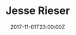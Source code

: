 ---
title: Jesse Rieser
date: 2017-11-01T23:00:00Z
content_blocks:
  - _bookshop_name: home/media-row-start
    row_alignment: between
  - _bookshop_name: home/media-feature
    width: 33
    align_y: start
    margin_y: 100
    margin_left: 25
    margin_right: 0
    title_margin_y: 25
    title_margin_left: 60
    title_margin_right: 0
    text_size: 8xl
    line_height: normal
    text_alignment: left
    text_tracking: normal
    meta_align: right
    color: cdf0d6
    meta: 'Kari Lake: Face of the New Maga Right'
    attached_collection: collections/time-kari-lake.md
    text_color: ffd49b
    font_weight: semibold
    image: https://d1sf55qlb7p6hz.cloudfront.net/rieser-lake_covers-10.jpg
    title: TIME
  - _bookshop_name: home/media-row
    row_alignment: between
  - _bookshop_name: home/modal-blog
    attached_blog: posts/souvenirs-from-paradise.md
    text_size: 2xl
    width: 33
    align_y: start
    margin_y: 100
    margin_left: 0
    margin_right: 0
    title: Souvenirs From Paradise Exhibition
    color: F3D7D7
  - _bookshop_name: home/media-feature
    width: 55
    align_y: start
    margin_y: 400
    margin_left: 0
    margin_right: 5
    title_margin_y: 15
    title_margin_left: 10
    title_margin_right: 0
    text_size: 8xl
    line_height: normal
    text_alignment: left
    text_tracking: normal
    meta_align: right
    image: https://d1sf55qlb7p6hz.cloudfront.net/rieser_mead-15.jpg
    color: D3E8EF
    attached_collection: collections/barrons-lake-mead-drought.md
    font_weight: semibold
    meta: Beyond the Drought Cover Story
    title: Barron's
    text_color: FFE9D8
  - _bookshop_name: home/media-row
    row_alignment: between
  - _bookshop_name: home/media-feature
    width: 60
    align_y: start
    margin_y: 100
    margin_left: 15
    margin_right: 0
    title_margin_y: 50
    title_margin_left: -25
    title_margin_right: 0
    text_size: 7xl
    line_height: normal
    text_alignment: left
    text_tracking: normal
    meta_align: left
    image: https://d1sf55qlb7p6hz.cloudfront.net/escalaras-2.jpg
    attached_collection: collections/antoine-s-escalaras.md
    color: E5F5B5
    title: Antoine's Escalaras
    meta: 2022 Communications Arts Photo Annual
    text_color: B4F0F7
    font_weight: semibold
  - _bookshop_name: home/media-row
    row_alignment: between
  - _bookshop_name: home/modal-blog
    attached_blog: posts/communication-arts-photography-annual-2022.md
    text_size: 2xl
    width: 25
    align_y: start
    margin_y: 50
    margin_left: 5
    margin_right: 0
    color: FCC8CC
    title: 2022 Communication Arts Photo Annual
  - _bookshop_name: home/media-feature
    width: 40
    align_y: start
    margin_y: 300
    margin_left: 0
    margin_right: 10
    title_margin_y: 35
    title_margin_left: 0
    title_margin_right: 0
    text_size: 2xl
    line_height: normal
    text_alignment: left
    text_tracking: normal
    meta_align: right
    image: https://d1sf55qlb7p6hz.cloudfront.net/espn_booker-18.jpg
    color: D4DEE6
    attached_collection: collections/espn-devin-booker-cover-story.md
    meta: 'Devin Booker: Becoming Legendary Cover Story'
    title:
    text_color:
    font_weight:
  - _bookshop_name: home/media-row
    row_alignment: between
  - _bookshop_name: home/media-feature
    width: 60
    align_y: start
    margin_y: 400
    margin_left: 0
    margin_right: 0
    title_margin_left: 5
    title_margin_right: 0
    meta_align: left
    image: https://d1sf55qlb7p6hz.cloudfront.net/retail-cover-1.jpg
    color: F2ECDF
    attached_collection: collections/retail.md
    meta: 2015 - 2022
    title: The Changing Landscape of American Retail
    text_color: FFD38F
    text_size: 6xl
    text_alignment: left
    text_tracking: widest
    font_weight: semibold
    line_height: tight
    title_margin_y: 15
  - _bookshop_name: home/media-feature
    width: 25
    align_y: start
    margin_y: 100
    margin_left: 0
    margin_right: 0
    title_margin_y: 10
    title_margin_left: -55
    title_margin_right: 0
    text_size: 6xl
    line_height: normal
    text_alignment: left
    text_tracking: normal
    font_weight: semibold
    meta_align: right
    image: https://d1sf55qlb7p6hz.cloudfront.net/nytimes_metro-7.jpg
    color: F8CFBF
    title: The New York Times
    meta: Auctioning Off A Dead Mall
    attached_collection: collections/the-new-york-times.md
    text_color: BCF9BF
  - _bookshop_name: home/media-row
    row_alignment: between
  - _bookshop_name: home/modal-blog
    attached_blog: posts/ap-38-american-photography-annual.md
    text_size: 2xl
    width: 15
    align_y: start
    margin_y: 500
    margin_left: 15
    margin_right: 0
    title: 'AP 38: American Photography Annual'
    color: FFAAAA
  - _bookshop_name: home/media-feature
    width: 40
    align_y: start
    margin_y: 100
    margin_left: 0
    margin_right: 15
    title_margin_left: 60
    title_margin_right: 0
    title_margin_y: 30
    meta_align: right
    attached_collection: collections/phoenix.md
    meta: Torpedo London
    image: https://d1sf55qlb7p6hz.cloudfront.net/rieser_phx-recolor-2.jpg
    color: D0F4F2
    text_size: 6xl
    font_weight: semibold
    text_tracking: normal
    text_alignment: left
    line_height: normal
    title: Adobe
    text_color: FFFA8A
  - _bookshop_name: home/media-row
    row_alignment: between
  - _bookshop_name: home/media-feature
    width: 45
    align_y: start
    margin_y: 300
    margin_left: 20
    margin_right: 0
    title_margin_y: 40
    title_margin_left: 20
    title_margin_right: 0
    text_size: 6xl
    line_height: normal
    text_alignment: left
    text_tracking: normal
    font_weight: semibold
    meta_align: right
    image: https://d1sf55qlb7p6hz.cloudfront.net/rieser_folklore-17.jpg
    color: D0E5EF
    title: A Vanishing Folklore
    meta: 2012 - 2022
    attached_collection: collections/vanishing-folklore.md
    text_color: FF3939
  - _bookshop_name: home/modal-blog
    attached_blog: posts/klompching-gallery-fresh.md
    text_size: base
    width: 20
    align_y: start
    margin_y: 100
    margin_left: 0
    margin_right: 5
    title: Fresh
    color: DFEFC2
  - _bookshop_name: home/media-row
    row_alignment: between
  - _bookshop_name: home/modal-blog
    attached_blog: posts/christmas-in-america-happy-birthday-jesus-1.md
    text_size: 2xl
    width: 25
    align_y: start
    margin_y: 100
    margin_left: 5
    margin_right: 0
    title: xmas
    color: FF4B4B
  - _bookshop_name: home/media-feature
    width: 50
    align_x: start
    margin_y: 400
    image: https://d1sf55qlb7p6hz.cloudfront.net/xmas-1.jpg
    attached_collection: collections/xmas-in-america.md
    title: Christmas in America
    color: F4C8C8
    meta: "2010 - \_2019"
    margin_x:
    align_y:
    margin_left: 0
    margin_right: 10
    title_margin_left: 5
    title_margin_right:
    meta_align: right
    text_color: F7EE81
    text_size: 6xl
    text_alignment: left
    text_tracking: normal
    font_weight: semibold
    line_height: none
    title_margin_y: 15
  - _bookshop_name: home/media-row
    row_alignment: between
  - _bookshop_name: home/media-feature
    width: 50
    align_y: start
    margin_y: 300
    margin_left: 10
    margin_right: 0
    title_margin_y: 60
    title_margin_left: -20
    title_margin_right: 0
    text_size: 6xl
    line_height: normal
    text_alignment: left
    text_tracking: normal
    font_weight: semibold
    meta_align: left
    image: https://d1sf55qlb7p6hz.cloudfront.net/rieser-vox-guns-16.jpg
    color: FAF2EA
    title: Gunsmoke, Mythology, and the American Gundemic
    meta: 2021 + 2022
    attached_collection: collections/gundemic.md
    text_color: 7B9DF6
  - _bookshop_name: home/media-feature
    width: 30
    align_y: start
    margin_y: 100
    margin_left: 0
    margin_right: 0
    title_margin_y: 25
    title_margin_left: 5
    title_margin_right: 0
    text_size: 6xl
    line_height: normal
    text_alignment: left
    text_tracking: normal
    meta_align: right
    image: https://d1sf55qlb7p6hz.cloudfront.net/rieser-gunsite-27.jpg
    attached_collection: collections/wired-gunsite.md
    color: D9F4C3
    title: Wired
    meta: I Am Not a Soldier but I Have Been Trained to Kill
    text_color: FFB8FE
    font_weight: semibold
  - _bookshop_name: home/media-row
    row_alignment: between
  - _bookshop_name: home/modal-blog
    attached_blog: posts/star-geezers-on-boooooom.md
    width: 25
    align_y: start
    margin_y: 100
    margin_left: 0
    margin_right: 0
    title: Star Geezers on BOOOOOOM!
    color: FFE7C3
    text_size:
  - _bookshop_name: home/media-feature
    width: 50
    align_y: start
    margin_y: 400
    margin_left: 0
    margin_right: 15
    title_margin_y: 15
    title_margin_left: 5
    title_margin_right: 0
    text_size: 6xl
    line_height: normal
    text_alignment: left
    text_tracking: normal
    font_weight: semibold
    meta_align: left
    image: https://d1sf55qlb7p6hz.cloudfront.net/rieser-ghosttowns-31.jpg
    color: F8E4D0
    title: Vox's 100 Battles
    meta: Summoning the Ghost Town
    attached_collection: collections/vox-100-battles-ghost-towns.md
    text_color: A5F48A
  - _bookshop_name: home/media-row
    row_alignment: between
  - _bookshop_name: home/media-feature
    width: 45
    align_x: end
    margin_y: 300
    image: https://d1sf55qlb7p6hz.cloudfront.net/stargeezers-1.jpg
    attached_collection: collections/star-geezers.md
    title: The Star Geezers
    color: 9bbad5
    meta: "Condor\_Airlines (Germany)"
    margin_x:
    align_y:
    margin_left: 25
    margin_right:
    title_margin_left: 70
    title_margin_right: 0
    meta_align: left
    text_color: F38EFF
    text_size: 6xl
    text_alignment: left
    text_tracking: normal
    font_weight: semibold
    line_height: none
    title_margin_y: 15
  - _bookshop_name: home/modal-blog
    attached_blog: posts/the-photo-banter.md
    text_size: 6xl
    width: 15
    align_y: start
    margin_y: 100
    margin_left: 0
    margin_right: 5
    title: The Photo Banter
    color: 0CA5E5
  - _bookshop_name: home/media-row
    row_alignment: between
  - _bookshop_name: home/media-feature
    width: 30
    align_y: start
    margin_y: 100
    margin_left: 10
    margin_right: 0
    title_margin_y: 15
    title_margin_left: -20
    title_margin_right: 0
    text_size: 6xl
    line_height: normal
    text_alignment: left
    text_tracking: normal
    font_weight: semibold
    meta_align: left
    image: https://d1sf55qlb7p6hz.cloudfront.net/rieser-valley-3.jpg
    color: D4F2ED
    title: One Night In The Valley
    meta: 2022
    attached_collection: collections/one-night-in-the-valley.md
    text_color: F4CF95
  - _bookshop_name: home/media-feature
    width: 40
    align_y: start
    margin_y: 300
    margin_left: 0
    margin_right: 10
    title_margin_left: 5
    title_margin_right: 0
    meta_align: right
    image: https://d1sf55qlb7p6hz.cloudfront.net/robkrar-5.jpg
    title: Outside Magazine
    color: F6E9CC
    attached_collection: collections/outside-magazine-rob-krar.md
    meta: Rob Krar Running in the Dark
    text_color: 93EDBF
    text_size: 6xl
    text_alignment: left
    text_tracking: normal
    font_weight: semibold
    line_height: tight
    title_margin_y: 15
  - _bookshop_name: home/media-row
    row_alignment: between
  - _bookshop_name: home/modal-blog
    attached_blog: posts/ap-38-american-photography-annual-1.md
    text_size: 2xl
    width: 20
    align_y: start
    margin_y: 50
    margin_left: 0
    margin_right: 0
    title: AP 38 Chosen Popular Mechanic
    color:
  - _bookshop_name: home/media-feature
    width: 33
    align_y: start
    margin_y: 100
    margin_left: 5
    margin_right: 5
    title_margin_y: 15
    title_margin_left: 5
    title_margin_right:
    text_size: 6xl
    line_height: normal
    text_alignment: left
    text_tracking: normal
    font_weight: semibold
    meta_align: left
    image: https://d1sf55qlb7p6hz.cloudfront.net/minors-1.jpg
    color: E4ECF7
    title: The New York Times
    meta: A Minor Leaguer’s Hard Road to the Bigs
    attached_collection: collections/the-new-york-times-3.md
    text_color: FF6065
  - _bookshop_name: home/modal-blog
    attached_blog: posts/ap-38-american-photography-annual-copy.md
    text_size: 2xl
    width: 15
    align_y: start
    margin_y: 700
    margin_left: 0
    margin_right: 20
    title: BOOOOOOOM Feature
    color: FFCFCF
  - _bookshop_name: home/media-row
    row_alignment: between
  - _bookshop_name: home/media-feature
    width: 55
    align_y: start
    margin_y: 200
    margin_left: 15
    margin_right: 0
    title_margin_y: 75
    title_margin_left: 5
    title_margin_right: 0
    text_size: 6xl
    line_height: normal
    text_alignment: left
    text_tracking: normal
    meta_align: left
    image: https://d1sf55qlb7p6hz.cloudfront.net/rieser_natgeo-marty-1.jpg
    title: National Geographic
    meta: 50 Grades of Shade
    attached_collection: collections/national-geographic.md
    color: F5E9A3
    text_color: E0CAFB
    font_weight: semibold
  - _bookshop_name: home/modal-blog
    attached_blog: posts/agents-club-22-awards-poetic-documentary.md
    text_size: 2xl
    width: 10
    align_y: start
    margin_y: 50
    margin_left: 0
    margin_right: 15
    title: Agents Club 22 Awards
    color: F9B0B0
  - _bookshop_name: home/media-row
    row_alignment: between
  - _bookshop_name: home/modal-blog
    attached_blog: posts/ap-37-american-photography-annual.md
    text_size: 2xl
    width: 33
    align_y: start
    margin_y: 200
    margin_left: 0
    margin_right: 0
    title: AP 37
    color: F6F9AD
  - _bookshop_name: home/modal-blog
    attached_blog: posts/young-guns-19.md
    text_size: 2xl
    width: 30
    align_y: start
    margin_y: 100
    margin_left: 0
    margin_right: 20
    title: YG 19
    color: FFE6E6
  - _bookshop_name: home/media-row
    row_alignment: between
  - _bookshop_name: home/media-feature
    width: 40
    align_y: start
    margin_y: 100
    margin_left: 10
    margin_right: 0
    title_margin_y: 20
    title_margin_left: -15
    title_margin_right: 0
    text_size: 6xl
    line_height: normal
    text_alignment: left
    text_tracking: normal
    meta_align: left
    attached_collection: collections/smartwater.md
    image: https://d1sf55qlb7p6hz.cloudfront.net/smartwater-1.jpg
    color: DDE2F1
    title: Smart Water
    meta: Ben Simmons for Anomaly
    text_color: FB504B
    font_weight: semibold
  - _bookshop_name: home/media-feature
    width: 33
    align_y: start
    margin_y: 400
    margin_left: 0
    margin_right: 5
    title_margin_y: 10
    title_margin_left: 10
    title_margin_right: 0
    text_size: 10xl
    line_height: normal
    text_alignment: left
    text_tracking: normal
    font_weight: semibold
    meta_align: right
    image: https://d1sf55qlb7p6hz.cloudfront.net/rieser-armani-hopkins-9.jpg
    color: C1EEE7
    title: V
    meta: Armani 50th Anniversary Featuring Deandre Hopkins
    attached_collection: collections/armani-anniversary.md
    text_color: F270F1
  - _bookshop_name: home/media-row
    row_alignment: between
  - _bookshop_name: home/modal-blog
    attached_blog: posts/sunset-spot.md
    text_size: 2xl
    width: 20
    align_y: start
    margin_y: 700
    margin_left: 5
    margin_right: 0
    color: DACEEA
    title: The Sunset Spot at Red Modern
  - _bookshop_name: home/media-feature
    width: 40
    align_y:
    margin_y: 300
    margin_left: 5
    margin_right: 0
    title_margin_left: 50
    title_margin_right:
    meta_align: left
    image: https://d1sf55qlb7p6hz.cloudfront.net/adicross-10.jpg
    color: D0F6CB
    attached_collection: collections/adidas-golf.md
    title: adidas Golf
    meta: Dustin Johnson, Xander Schaufelle, & Sergio Garcia
    text_color: FDABAB
    text_size: 6xl
    text_alignment: left
    text_tracking: normal
    font_weight: semibold
    line_height: none
    title_margin_y: 80
  - _bookshop_name: home/modal-blog
    attached_blog: posts/2022-spd-awards.md
    text_size: 2xl
    width: 10
    align_y: start
    margin_y: 100
    margin_left: 0
    margin_right: 10
    title: SPD 22
    color: D2B9ED
  - _bookshop_name: home/media-row
    row_alignment: between
  - _bookshop_name: home/media-feature
    width: 45
    align_y: start
    margin_y: 100
    margin_left: 15
    margin_right: 0
    title_margin_left: -30
    title_margin_right: 0
    meta_align: right
    title: Amtrak the National
    image: https://d1sf55qlb7p6hz.cloudfront.net/sunset-limited-6.jpg
    color: A8F1E1
    meta: Palm Springs to Yuma on the Sunset Limited
    attached_collection: collections/amtrak-sunset-limited.md
    text_color: FF3939
    text_size: 6xl
    text_alignment:
    text_tracking: normal
    font_weight: semibold
    line_height: none
    title_margin_y: 75
  - _bookshop_name: home/modal-blog
    attached_blog: posts/ap-36-american-photography-annual.md
    width: 15
    align_y: start
    margin_y: 700
    margin_left: 0
    margin_right: 20
    title: AP 36
    color: D8EBEE
    text_size: 4xl
  - _bookshop_name: home/media-row
    row_alignment: between
  - _bookshop_name: home/media-feature
    width: 45
    align_y: start
    margin_y: 400
    margin_left: 25
    margin_right: 0
    title_margin_left: 5
    title_margin_right: 0
    meta_align: right
    image: https://d1sf55qlb7p6hz.cloudfront.net/bitmain-19.jpg
    title: Wired
    color: FFE087
    meta: The Hard Luck Texas Town That Bet on Bitcoin and Lost
    attached_collection: collections/wired-bitmain.md
    text_color: F8F1BC
    text_size: 6xl
    text_alignment: left
    text_tracking: normal
    font_weight: semibold
    line_height: none
    title_margin_y: 15
  - _bookshop_name: home/modal-blog
    width: 25
    align_x: start
    margin_x: 0
    margin_y: 50
    title: WaPo
    image:
    color: fde25e
    attached_blog: posts/the-changing-landscape-of-america-retail.md
    align_y:
    margin_left: 0
    margin_right: 0
    text_size:
  - _bookshop_name: home/media-row
    row_alignment: between
  - _bookshop_name: home/modal-blog
    attached_blog: posts/ap-37-american-photography-annual-copy.md
    text_size: 2xl
    width: 15
    align_y: start
    margin_y: 100
    margin_left: 15
    margin_right: 0
    color: AAFEBF
    title: Spotlight Awards
  - _bookshop_name: home/media-feature
    width: 55
    align_y: start
    margin_y: 300
    margin_left: 0
    margin_right: 10
    title_margin_y: 20
    title_margin_left: 5
    title_margin_right: 0
    text_size: 6xl
    line_height: normal
    text_alignment: left
    text_tracking: normal
    meta_align: right
    title: The New York Times
    meta: America is Reopening. This is What it Looks Like
    attached_collection: collections/the-new-york-times-1.md
    color: FDD3D3
    text_color: 81FF6E
    image: https://d1sf55qlb7p6hz.cloudfront.net/nyt_reopen-8.jpg
    font_weight: semibold
  - _bookshop_name: home/media-row
    row_alignment: between
  - _bookshop_name: home/modal-blog
    attached_blog: posts/christmas-in-america-happy-birthday-jesus.md
    width: 33
    align_y: start
    margin_y: 100
    margin_left: 20
    margin_right: 0
    title: Xmas Roundup
    color: C5C458
    text_size:
  - _bookshop_name: home/modal-blog
    attached_blog: posts/the-changing-landscape-of-american-retail-1.md
    width: 20
    align_y: start
    margin_y: 400
    margin_left: 0
    margin_right: 20
    title: The Fence
    color: EED2D2
    text_size:
  - _bookshop_name: home/media-row-end
collection_description: A student of subtleties.
collection_content: ''
cover_image: https://d1sf55qlb7p6hz.cloudfront.net/escalaras-2.jpg
feature_logo: https://d1sf55qlb7p6hz.cloudfront.net/logo-amtrak-8.png
feature_cover: https://d1sf55qlb7p6hz.cloudfront.net/timeGC-5.jpg
feature_description: >-
  Here you will find handpicked photographic art works, client commissions, and
  recent news. For a more expansive experience please head over to all works.


  If you are solely interested in the works produced in my personal photographic
  art practice, please head over to [**_Jesse Rieser
  Projects_**](https://jesserieserprojects.com/).
navigation_theme: black
row_alignment: between
selected_works_theme:
  - template: selected-works-theme
    image: https://d1sf55qlb7p6hz.cloudfront.net/selectedworks_2021-horizontal-2.jpg
    theme_color: 86D5F3
    image_mobile: https://d1sf55qlb7p6hz.cloudfront.net/selectedworks_2021-vertical-2.jpg
  - template: selected-works-theme
    image: https://d1sf55qlb7p6hz.cloudfront.net/rieser-selectedworks-3.jpg
    image_mobile: https://d1sf55qlb7p6hz.cloudfront.net/rieser-selectedworks_verts-3.jpg
    theme_color: C5E2D6
  - template: selected-works-theme
    image: https://d1sf55qlb7p6hz.cloudfront.net/rieser-selectedworks-6.jpg
    theme_color: F3DDC8
    image_mobile: https://d1sf55qlb7p6hz.cloudfront.net/rieser-selectedworks_verts-6.jpg
  - template: selected-works-theme
    image: https://d1sf55qlb7p6hz.cloudfront.net/rieser-selectedworks-7.jpg
    theme_color: DEDFF7
    image_mobile: https://d1sf55qlb7p6hz.cloudfront.net/rieser-selectedworks_verts-7.jpg
px_extra: true
collection_meta: >-
  Los Angeles and Phoenix Commercial, Editorial, and Fine Art Photographer &
  Director specializing in portraiture, reportage, sport and conceptual
  photography and video. Located in the West Coast and Southwestern USA. 
seo:
  meta_title: Selected Works of Photographer Jesse Rieser
  meta_description: Handpicked portfolios and news by the artist
---